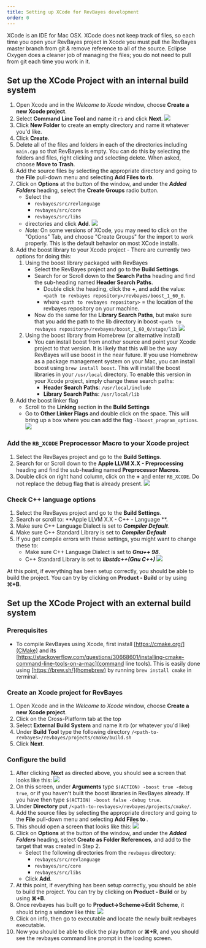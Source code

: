 ```yaml
---
title: Setting up XCode for RevBayes development
order: 0
---
```


 XCode is an IDE for Mac OSX. XCode does not keep track of files, so each time you open your RevBayes project in Xcode you must pull the RevBayes master branch from git & remove reference to all of the source. Eclipse Oxygen does a cleaner job of managing the files; you do not need to pull from git each time you work in it. 



Set up the XCode Project with an internal build system
------------------------------------------------------

1. Open Xcode and in the *Welcome to Xcode* window, choose **Create a new Xcode project**.
2. Select **Command Line Tool** and name it `rb` and click **Next**. ![](figures/xcode-making_xcode_project.png)
3. Click **New Folder**  to create an empty directory and name it whatever you'd like.
4. Click **Create**.
5. Delete all of the files and folders in each of the directories including `main.cpp` so that RevBayes is empty. You can do this by selecting the folders and files, right clicking and selecting delete. When asked, choose **Move to Trash**. 
6. Add the source files by selecting the appropriate directory and going to the **File** pull-down menu and selecting **Add Files to rb**.
7. Click on **Options** at the button of the window, and under the ***Added Folders*** heading, select the **Create Groups** radio button.
    * Select the 
        * `revbayes/src/revlanguage`
        * `revbayes/src/core`
        * `revbayes/src/libs`
    * directories and click **Add**.
![](figures/xcode-adding_files.png)
    * _Note:_ On some versions of XCode, you may need to click on the "Options" Tab, and choose "Create Groups" for the import to work properly. This is the default behavior on most XCode installs.
8. Add the boost library to your Xcode project - There are currently two options for doing this:
    1. Using the boost library packaged with RevBayes
        * Select the RevBayes project and go to the **Build Settings**. 
        * Search for or Scroll down to the **Search Paths** heading and find the sub-heading named **Header Search Paths**.
            * Double click the heading, click the **+**, and add the value: `<path to revbayes repository>/revbayes/boost_1_60_0`. 
            * where `<path to revbayes repository>` = the location of the revbayes repository on your machine.
        * Now do the same for the **Library Search Paths**, but make sure that you add the path to the lib directory in boost `<path to revbayes repository>/revbayes/boost_1_60_0/stage/lib`
        ![](figures/xcode-finding_boost.png)
    2. Using the boost library from Homebrew (or alternative install)
        * You can install boost from another source and point your Xcode project to that version. It is likely that this will be the way RevBayes will use boost in the near future. If you use Homebrew as a package management system on your Mac, you can install boost using `brew install boost`. This will install the boost libraries in your `/usr/local` directory. To enable this version in your Xcode project, simply change these search paths:
            * **Header Search Paths**: `/usr/local/include`
            * **Library Search Paths**: `/usr/local/lib`
9. Add the boost linker flag
    * Scroll to the **Linking** section in the **Build Settings**
    * Go to **Other Linker Flags** and double click on the space. This will bring up a box where you can add the flag `-lboost_program_options`. 
![](figures/xcode-linking.png)

### Add the `RB_XCODE` Preprocessor Macro to your Xcode project 

1. Select the RevBayes project and go to the **Build Settings**. 
2. Search for or Scroll down to the **Apple LLVM X.X - Preprocessing** heading and find the sub-heading named **Preprocessor Macros**. 
3. Double click on right hand column, click on the **+** and enter `RB_XCODE`. Do not replace the debug flag that is already present.
![](figures/xcode-macro.png)
    
### Check C++ language options

1. Select the RevBayes project and go to the **Build Settings**. 
2. Search or scroll to: **Apple LLVM X.X - C++ - Language **.
3. Make sure C++ Language Dialect is set to ***Compiler Default***.
4. Make sure C++ Standard Library is set to ***Compiler Default***
5. If you get compile errors with these settings, you might want to change these to:
    * Make sure C++ Language Dialect is set to ***Gnu++ 98***.
    * C++ Standard Library is set to ***libstdc++(Gnu C++)***
![](figures/xcode-cpp_lang_options2.png)

At this point, if everything has been setup correctly, you should be able to build the project. You can try by clicking on **Product - Build** or by using **&#8984;+B**.







Set up the XCode Project with an external build system
------------------------------------------------------

### Prerequisites

* To compile RevBayes using Xcode, first install [https://cmake.org/](CMake) and its [https://stackoverflow.com/questions/30668601/installing-cmake-command-line-tools-on-a-mac](command line tools). This is easily done using [https://brew.sh/](homebrew) by running `brew install cmake` in terminal.

### Create an Xcode project for RevBayes

1. Open Xcode and in the *Welcome to Xcode* window, choose **Create a new Xcode project**.
2. Click on the Cross-Platform tab at the top
3. Select **External Build System** and name it rb (or whatever you'd like)
4. Under **Build Tool** type the following directory `/<path-to-revbayes>/revbayes/projects/cmake/build.sh`
5. Click **Next**.

### Configure the build

1. After clicking **Next** as directed above, you should see a screen that looks like this:
![](figures/xcode-info.png)
2. On this screen, under **Arguments** type `$(ACTION) -boost true -debug true`, or if you haven't built the boost libraries in RevBayes already. If you have then type `$(ACTION) -boost false -debug true`.
3. Under **Directory** put `/<path-to-revbayes>/revbayes/projects/cmake/`.
4. Add the source files by selecting the appropriate directory and going to the **File** pull-down menu and selecting **Add Files to <xcode-rb-project-name>**.
5. This should open a screen that looks like this:
![](figures/xcode-adding.png)
6. Click on **Options** at the button of the window, and under the ***Added Folders*** heading, select **Create as Folder References**, and add to the target that was created in Step 2.
    * Select the following directories from the `revbayes` directory:
        * `revbayes/src/revlanguage`
        * `revbayes/src/core`
        * `revbayes/src/libs`
    * Click **Add**.
7. At this point, if everything has been setup correctly, you should be able to build the project. You can try by clicking on **Product - Build** or by using **&#8984;+B**.
8. Once revbayes has built go to **Product->Scheme->Edit Scheme**, it should bring a window like this:
![](figures/xcode-exe.png)
9. Click on info, then go to executable and locate the newly built revbayes executable.
10. Now you should be able to click the play button or **&#8984;+R**, and you should see the revbayes command line prompt in the loading screen.
